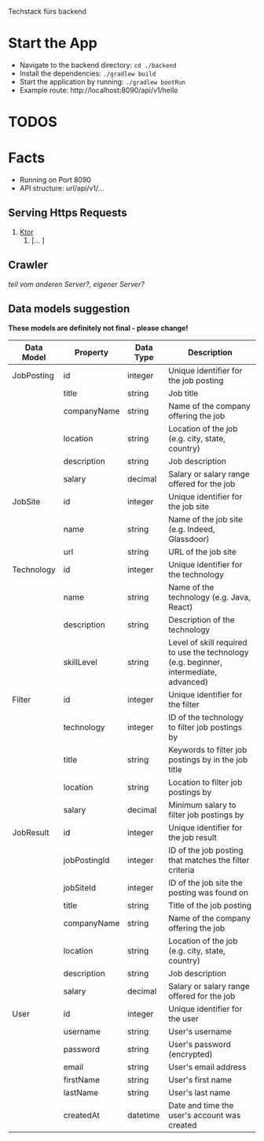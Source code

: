 Techstack fürs backend

# Start the App

- Navigate to the backend directory: `cd ./backend`
- Install the dependencies: `./gradlew build`
- Start the application by running: `./gradlew bootRun`
- Example route: http://localhost:8090/api/v1/hello

# TODOS

# Facts
- Running on Port 8090
- API structure: url/api/v1/...

## Serving Https Requests
1. [Ktor](https://ktor.io/)
    1. [... ]

## Crawler 
*teil vom anderen Server?, eigener Server?*

## Data models suggestion

**These models are definitely not final - please change!**

| Data Model | Property | Data Type | Description |
| --- | --- | --- | --- |
| JobPosting | id | integer | Unique identifier for the job posting |
| | title | string | Job title |
| | companyName | string | Name of the company offering the job |
| | location | string | Location of the job (e.g. city, state, country) |
| | description | string | Job description |
| | salary | decimal | Salary or salary range offered for the job |
| JobSite | id | integer | Unique identifier for the job site |
| | name | string | Name of the job site (e.g. Indeed, Glassdoor) |
| | url | string | URL of the job site |
| Technology | id | integer | Unique identifier for the technology |
| | name | string | Name of the technology (e.g. Java, React) |
| | description | string | Description of the technology |
| | skillLevel | string | Level of skill required to use the technology (e.g. beginner, intermediate, advanced) |
| Filter | id | integer | Unique identifier for the filter |
| | technology | integer | ID of the technology to filter job postings by |
| | title | string | Keywords to filter job postings by in the job title |
| | location | string | Location to filter job postings by |
| | salary | decimal | Minimum salary to filter job postings by |
| JobResult | id | integer | Unique identifier for the job result |
| | jobPostingId | integer | ID of the job posting that matches the filter criteria |
| | jobSiteId | integer | ID of the job site the posting was found on |
| | title | string | Title of the job posting |
| | companyName | string | Name of the company offering the job |
| | location | string | Location of the job (e.g. city, state, country) |
| | description | string | Job description |
| | salary | decimal | Salary or salary range offered for the job |
| User | id | integer | Unique identifier for the user |
| | username | string | User's username |
| | password | string | User's password (encrypted) |
| | email | string | User's email address |
| | firstName | string | User's first name |
| | lastName | string | User's last name |
| | createdAt | datetime | Date and time the user's account was created |


